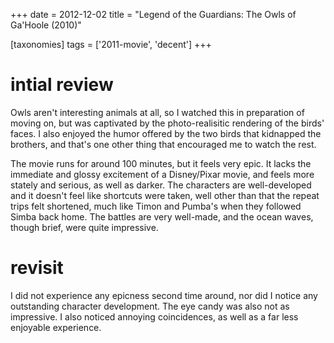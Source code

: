 +++
date = 2012-12-02
title = "Legend of the Guardians: The Owls of Ga'Hoole (2010)"

[taxonomies]
tags = ['2011-movie', 'decent']
+++

intial review
=============

Owls aren\'t interesting animals at all, so I watched this in
preparation of moving on, but was captivated by the photo-realisitic
rendering of the birds\' faces. I also enjoyed the humor offered by the
two birds that kidnapped the brothers, and that\'s one other thing that
encouraged me to watch the rest.

The movie runs for around 100 minutes, but it feels very epic. It lacks
the immediate and glossy excitement of a Disney/Pixar movie, and feels
more stately and serious, as well as darker. The characters are
well-developed and it doesn\'t feel like shortcuts were taken, well
other than that the repeat trips felt shortened, much like Timon and
Pumba\'s when they followed Simba back home. The battles are very
well-made, and the ocean waves, though brief, were quite impressive.

revisit
=======

I did not experience any epicness second time around, nor did I notice
any outstanding character development. The eye candy was also not as
impressive. I also noticed annoying coincidences, as well as a far less
enjoyable experience.
